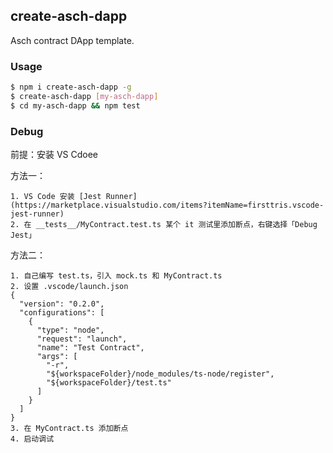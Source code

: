 ## create-asch-dapp

Asch contract DApp template.

### Usage

```sh
$ npm i create-asch-dapp -g
$ create-asch-dapp [my-asch-dapp]
$ cd my-asch-dapp && npm test
```

### Debug

前提：安装 VS Cdoee

方法一：

```
1. VS Code 安装 [Jest Runner](https://marketplace.visualstudio.com/items?itemName=firsttris.vscode-jest-runner)
2. 在 __tests__/MyContract.test.ts 某个 it 测试里添加断点，右键选择「Debug Jest」
```

方法二：

```
1. 自己编写 test.ts，引入 mock.ts 和 MyContract.ts
2. 设置 .vscode/launch.json
{
  "version": "0.2.0",
  "configurations": [
    {
      "type": "node",
      "request": "launch",
      "name": "Test Contract",
      "args": [
        "-r",
        "${workspaceFolder}/node_modules/ts-node/register",
        "${workspaceFolder}/test.ts"
      ]
    }
  ]
}
3. 在 MyContract.ts 添加断点
4. 启动调试
```
